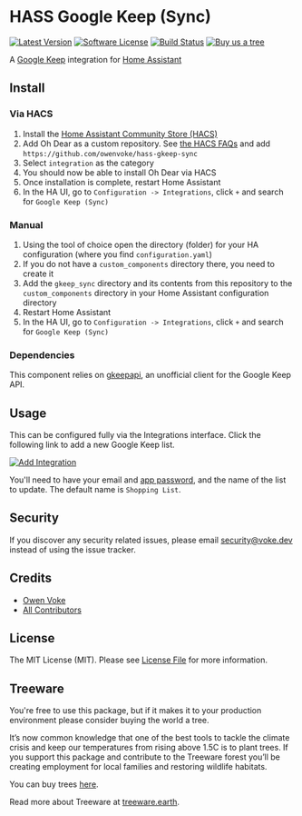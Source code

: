 # HASS Google Keep (Sync)

[![Latest Version][ico-version]][link-releases]
[![Software License][ico-license]](LICENSE.md)
[![Build Status][ico-github-actions]][link-github-actions]
[![Buy us a tree][ico-treeware-gifting]][link-treeware-gifting]

A [Google Keep](https://keep.google.com) integration for [Home Assistant](https://home-assistant.io)

## Install

### Via HACS

1. Install the [Home Assistant Community Store (HACS)](https://hacs.xyz/docs/setup/download)
2. Add Oh Dear as a custom repository. See [the HACS FAQs](https://hacs.xyz/docs/faq/custom_repositories) and
   add `https://github.com/owenvoke/hass-gkeep-sync`
3. Select `integration` as the category
4. You should now be able to install Oh Dear via HACS
5. Once installation is complete, restart Home Assistant
6. In the HA UI, go to `Configuration -> Integrations`, click `+` and search for `Google Keep (Sync)`

### Manual

1. Using the tool of choice open the directory (folder) for your HA configuration (where you find `configuration.yaml`)
2. If you do not have a `custom_components` directory there, you need to create it
3. Add the `gkeep_sync` directory and its contents from this repository to the `custom_components` directory in your Home
   Assistant configuration directory
4. Restart Home Assistant
5. In the HA UI, go to `Configuration -> Integrations`, click `+` and search for `Google Keep (Sync)`

### Dependencies

This component relies on [gkeepapi](https://github.com/kiwiz/gkeepapi), an unofficial client for the Google Keep API.

## Usage

This can be configured fully via the Integrations interface. Click the following link to add a new Google Keep list.

[![Add Integration](https://my.home-assistant.io/badges/config_flow_start.svg)](https://my.home-assistant.io/redirect/config_flow_start?domain=gkeep_sync)

You'll need to have your email and [app password](https://support.google.com/accounts/answer/185833), and the name of
the list to update. The default name is `Shopping List`.

## Security

If you discover any security related issues, please email security@voke.dev instead of using the issue tracker.

## Credits

- [Owen Voke][link-author]
- [All Contributors][link-contributors]

## License

The MIT License (MIT). Please see [License File](LICENSE.md) for more information.

## Treeware

You're free to use this package, but if it makes it to your production environment please consider buying the world a tree.

It’s now common knowledge that one of the best tools to tackle the climate crisis and keep our temperatures from rising above 1.5C is to plant trees. If you support this package and contribute to the Treeware forest you’ll be creating employment for local families and restoring wildlife habitats.

You can buy trees [here][link-treeware-gifting].

Read more about Treeware at [treeware.earth][link-treeware].

[ico-version]: https://img.shields.io/github/v/release/owenvoke/hass-gkeep-sync.svg?style=flat-square&sort=semver
[ico-license]: https://img.shields.io/badge/license-MIT-brightgreen.svg?style=flat-square
[ico-github-actions]: https://img.shields.io/github/actions/workflow/status/owenvoke/hass-gkeep-sync/tests.yml?branch=main&style=flat-square
[ico-treeware-gifting]: https://img.shields.io/badge/Treeware-%F0%9F%8C%B3-lightgreen?style=flat-square

[link-releases]: https://github.com/owenvoke/hass-gkeep-sync/releases
[link-github-actions]: https://github.com/owenvoke/hass-gkeep-sync/actions
[link-treeware]: https://treeware.earth
[link-treeware-gifting]: https://ecologi.com/owenvoke?gift-trees
[link-author]: https://github.com/owenvoke
[link-contributors]: ../../contributors
